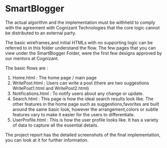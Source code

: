 # SmartBlogger

The actual algorithm and the implementation must be withheld to comply with the agreement with Cognizant Technologies that the core logic cannot be distributed to an external party.

The basic wireframes,and initial HTMLs with no supporting logic can be referred to in this folder understand the flow. The few pages that you can view under the SmartBlogger Folder, were the first few designs approved by our mentors at Cognizant.

The basic flows are :

1) Home.html : The home page / main page
2) WritePost.html : Users can write a post (there are two suggestions WritePost1.html and WritePost2.html)
3) Notifications.html : To notify users about any change or update.
4) Search.html : This page is how the ideal search results look like. The other features in the home page such as suggestions,favorites are built around the same basic look, however the arrangement,colors or subtle features vary to make it easier for the users to differentiate.
5) UserProfile.html : This is how the user profile looks like. It has a variety of data to capture all the essential details.

The project report has the detailed screenshots of the final implementation, you can look at it for further information.
